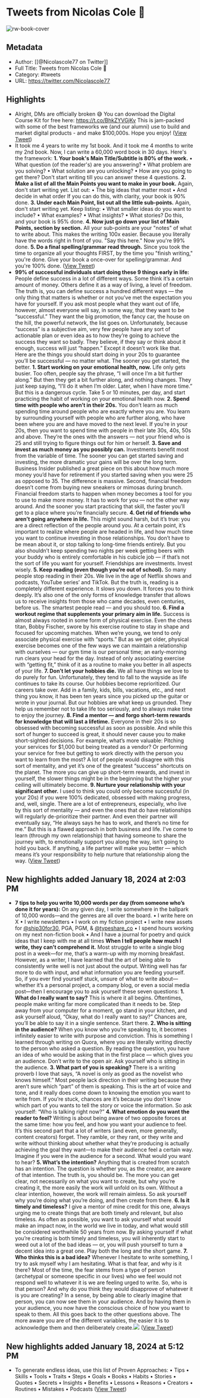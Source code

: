 # Tweets from Nicolas Cole 🚢

![rw-book-cover](https://pbs.twimg.com/profile_images/1643230477854097408/Rp3nKAK4.jpg)

## Metadata
- Author: [[@Nicolascole77 on Twitter]]
- Full Title: Tweets from Nicolas Cole 🚢
- Category: #tweets
- URL: https://twitter.com/Nicolascole77

## Highlights
- Alright, DMs are officially broken 😅
  You can download the Digital Course Kit for free here:
  https://t.co/BhkZYVGjKv
  This is jam-packed with some of the best frameworks we (and our alumni) use to build and market digital products - and make $100,000s.
  Hope you enjoy! ([View Tweet](https://twitter.com/Nicolascole77/status/1714658929215443332))
- It took me 4 years to write my 1st book.
  And it took me 4 months to write my 2nd book.
  Now, I can write a 60,000 word book in 30 days.
  Here's the framework:
  **1. Your book's Main Title/Subtitle is 80% of the work.**
  • What question (of the reader's) are you answering?
  • What problem are you solving?
  • What solution are you unlocking?
  • How are you going to get there?
  Don't start writing till you can answer these 4 questions.
  **2. Make a list of all the Main Points you want to make in your book.**
  Again, don't start writing yet.
  List out:
  • The big ideas that matter most
  • And decide in what order
  If you can do this, with clarity, your book is 90% done.
  **3. Under each Main Point, list out all the little sub-points.**
  Again, don't start writing yet.
  Keep listing:
  • What smaller ideas do you want to include?
  • What examples?
  • What insights?
  • What stories?
  Do this, and your book is 95% done.
  **4. Now just go down your list of Main Points, section by section.**
  All your sub-points are your "notes" of what to write about.
  This makes the writing 100x easier.
  Because you literally have the words right in front of you.
  "Say this here."
  Now you're 99% done.
  **5. Do a final spelling/grammar read through.**
  Since you took the time to organize all your thoughts FIRST, by the time you "finish writing," you're done.
  Give your book a once-over for spelling/grammar.
  And you're 100% done. ([View Tweet](https://twitter.com/Nicolascole77/status/1714975200075284737))
- **99% of successful individuals start doing these 9 things early in life:**
  People define success in a lot of different ways.
  Some think it’s a certain amount of money. 
  Others define it as a way of living, a level of freedom.
  The truth is, you can define success a hundred different ways — the only thing that matters is whether or not you’ve met the expectation you have for yourself.
  If you ask most people what they want out of life, however, almost everyone will say, in some way, that they want to be “successful.” 
  They want the big promotion, the fancy car, the house on the hill, the powerful network, the list goes on. 
  Unfortunately, because “success” is a subjective aim, very few people have any sort of actionable plan or even idea as to how they’re going to achieve the success they want so badly. 
  They believe, if they say or think about it enough, success will just “happen.”
  Except it doesn’t work like that.
  Here are the things you should start doing in your 20s to guarantee you’ll be successful — no matter what.
  The sooner you get started, the better.
  **1. Start working on your emotional health, now.**
  Life only gets busier.
  Too often, people say the phrase, “I will once I’m a bit further along.” 
  But then they get a bit further along, and nothing changes. 
  They just keep saying, “I’ll do it when I’m older. Later, when I have more time.”
  But this is a dangerous cycle. 
  Take 5 or 10 minutes, per day, and start practicing the habit of working on your emotional health now.
  **2. Spend time with people who aren’t in their 20s.**
  You don’t learn as much spending time around people who are exactly where you are.
  You learn by surrounding yourself with people who are further along, who have been where you are and have moved to the next level. 
  If you’re in your 20s, then you want to spend time with people in their late 30s, 40s, 50s and above. 
  They’re the ones with the answers — not your friend who is 25 and still trying to figure things out for him or herself.
  **3. Save and invest as much money as you possibly can.**
  Investments benefit most from the variable of time.
  The sooner you can get started saving and investing, the more dramatic your gains will be over the long term. 
  Business Insider published a great piece on this about how much more money you’d have for retirement if you started saving when you were 25 as opposed to 35.
  The difference is massive.
  Second, financial freedom doesn’t come from buying new sneakers or mimosas during brunch. 
  Financial freedom starts to happen when money becomes a tool for you to use to make more money. 
  It has to work for you — not the other way around. 
  And the sooner you start practicing that skill, the faster you’ll get to a place where you’re financially secure.
  **4. Get rid of friends who aren’t going anywhere in life.**
  This might sound harsh, but it’s true: you are a direct reflection of the people around you.
  At a certain point, it’s important to realize where people are headed in life, and how much time you want to continue investing in those relationships. 
  You don’t have to be mean about it, or stop talking to long-time friends entirely. 
  But you also shouldn’t keep spending two nights per week getting beers with your buddy who is entirely comfortable in his cubicle job — if that’s not the sort of life you want for yourself.
  Friendships are investments.
  Invest wisely.
  **5. Keep reading (even though you’re out of school).**
  So many people stop reading in their 20s.
  We live in the age of Netflix shows and podcasts, YouTube series’ and TikTok. 
  But the truth is, reading is a completely different experience. 
  It slows you down. 
  It forces you to think deeply. 
  It’s also one of the only forms of knowledge transfer that allows us to receive insights from those who came decades, even centuries, before us.
  The smartest people read — and you should too.
  **6. Find a workout regime that supplements your primary aim in life.**
  Success is almost always rooted in some form of physical exercise. 
  Even the chess titan, Bobby Fischer, swore by his exercise routine to stay in shape and focused for upcoming matches.
  When we’re young, we tend to only associate physical exercise with “sports.” 
  But as we get older, physical exercise becomes one of the few ways we can maintain a relationship with ourselves — our gym time is our personal time; an early-morning run clears your head for the day.
  Instead of only associating exercise with “getting fit,” think of it as a routine to make you better in all aspects of your life.
  **7. Don’t let your hobbies die.**
  We all have things we love to do purely for fun.
  Unfortunately, they tend to fall to the wayside as life continues to take its course. 
  Our hobbies become reprioritized. Our careers take over. 
  Add in a family, kids, bills, vacations, etc., and next thing you know, it has been ten years since you picked up the guitar or wrote in your journal.
  But our hobbies are what keep us grounded. 
  They help us remember not to take life too seriously, and to always make time to enjoy the journey.
  **8. Find a mentor — and forgo short-term rewards for knowledge that will last a lifetime.**
  Everyone in their 20s is so obsessed with becoming successful as soon as possible.
  And while this sort of hunger to succeed is great, it should never cause you to make short-sighted decisions. 
  For example, what’s more valuable: 
  Pitching your services for $1,000 but being treated as a vendor? 
  Or performing your service for free but getting to work directly with the person you want to learn from the most?
  A lot of people would disagree with this sort of mentality, and yet it’s one of the greatest “success” shortcuts on the planet. 
  The more you can give up short-term rewards, and invest in yourself, the slower things might be in the beginning but the higher your ceiling will ultimately become.
  **9. Nurture your relationship with your significant other.**
  I used to think you could only become successful (in your 20s) if you were 100% dedicated, obsessed with making progress, and, well, single.
  There are a lot of entrepreneurs, especially, who live by this sort of mentality — and even the ones that do have relationships will regularly de-prioritize their partner. And even their partner will eventually say, “He always says he has to work, and there’s no time for me.”
  But this is a flawed approach in both business and life.
  I’ve come to learn (through my own relationship) that having someone to share the journey with, to emotionally support you along the way, isn’t going to hold you back. 
  If anything, a life partner will make you better — which means it’s your responsibility to help nurture that relationship along the way. ([View Tweet](https://twitter.com/Nicolascole77/status/1715020488286539981))
## New highlights added January 18, 2024 at 2:03 PM
- **7 tips to help you write 10,000 words per day (from someone who’s done it for years):**
  On any given day, I write somewhere in the ballpark of 10,000 words—and the genres are all over the board.
  • I write here on X
  • I write newsletters
  • I work on my fiction project
  • I write new assets for <a href="https://twitter.com/ship30for30">@ship30for30</a>, PGA, PGM, & <a href="https://twitter.com/typeshare_co">@typeshare_co</a> 
  • I spend hours working on my next non-fiction book
  • And I have a journal for poetry and quick ideas that I keep with me at all times
  **When I tell people how much I write, they can’t comprehend it.**
  Most struggle to write a single blog post in a week—for me, that’s a warm-up with my morning breakfast.
  However, as a writer, I have learned that the art of being able to consistently write well is not just about the output. Writing well has far more to do with input, and what information you are feeding yourself.
  So, if you ever find yourself stuck, unsure of what to write about—whether it’s a personal project, a company blog, or even a social media post—then I encourage you to ask yourself these seven questions:
  **1. What do I really want to say?**
  This is where it all begins.
  Oftentimes, people make writing far more complicated than it needs to be. Step away from your computer for a moment, go stand in your kitchen, and ask yourself aloud, “Okay, what do I really want to say?”
  Chances are, you’ll be able to say it in a single sentence.
  Start there.
  **2. Who is sitting in the audience?**
  When you know who you’re speaking to, it becomes infinitely easier to write with purpose and conviction.
  This is something I learned through writing on Quora, where you are literally writing directly to the person who asked a question. By reading the question, you have an idea of who would be asking that in the first place — which gives you an audience.
  Don’t write to the open air. Ask yourself who is sitting in the audience.
  **3. What part of you is speaking?**
  There is a writing proverb I love that says, “A novel is only as good as the novelist who knows himself.”
  Most people lack direction in their writing because they aren’t sure which “part” of them is speaking. This is the art of voice and tone, and it really does come down to knowing the emotion you want to write from.
  If you’re stuck, chances are it’s because you don’t know which part of you wants to tell the story or voice the information.
  So ask yourself: “Who is talking right now?”
  **4. What emotion do you want the reader to feel?**
  Writing is about being aware of two opposite forces at the same time: how you feel, and how you want your audience to feel.
  It’s this second part that a lot of writers (and even, more generally, content creators) forget. They ramble, or they rant, or they write and write without thinking about whether what they’re producing is actually achieving the goal they want—to make their audience feel a certain way.
  Imagine if you were in the audience for a second.
  What would you want to hear?
  **5. What’s the intention?**
  Anything that is created from scratch has an intention.
  The question is whether you, as the creator, are aware of that intention.
  The truth is, you should be. The more you can get clear, not necessarily on what you want to create, but why you’re creating it, the more easily the work will unfold on its own.
  Without a clear intention, however, the work will remain aimless. So ask yourself why you’re doing what you’re doing, and then create from there.
  **6. Is it timely and timeless?**
  I give a mentor of mine credit for this one, always urging me to create things that are both timely and relevant, but also timeless.
  As often as possible, you want to ask yourself what would make an impact now, in the world we live in today, and what would still be considered worthwhile 50 years from now.
  By asking yourself if what you’re creating is both timely and timeless, you will inherently start to weed out a lot of the bad ideas — or, you will push yourself to turn a decent idea into a great one.
  Play both the long and the short game.
  **7. Who thinks this is a bad idea?**
  Whenever I hesitate to write something, I try to ask myself why I am hesitating. What is that fear, and why is it there?
  Most of the time, the fear stems from a type of person (archetypal or someone specific in our lives) who we feel would not respond well to whatever it is we are feeling urged to write.
  So, who is that person? And why do you think they would disapprove of whatever it is you are creating?
  In a sense, by being able to clearly imagine that person, you can now see them in your audience. And by having them in your audience, you now have the conscious choice of how you want to speak to them.
  All this goes back to the other questions above. The more aware you are of the different variables, the easier it is to acknowledge them and then deliberately create.<img src='https://pbs.twimg.com/media/GEIva6qXwAAbF9I.jpg'/> ([View Tweet](https://twitter.com/Nicolascole77/status/1748011750182600837))
## New highlights added January 18, 2024 at 5:12 PM
- To generate endless ideas, use this list of Proven Approaches:
  • Tips
  • Skills
  • Tools
  • Traits
  • Steps
  • Goals
  • Books
  • Habits
  • Stories
  • Quotes
  • Secrets
  • Insights
  • Benefits
  • Lessons
  • Reasons
  • Creators
  • Routines
  • Mistakes
  • Podcasts ([View Tweet](https://twitter.com/Nicolascole77/status/1748133390123938058))
